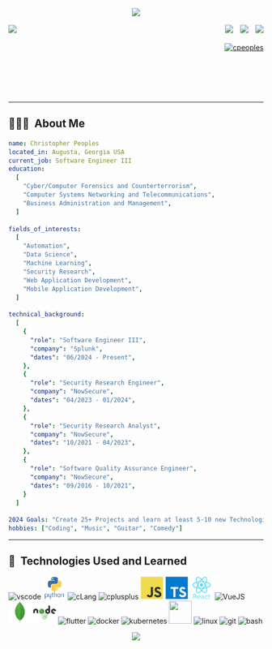 <p align="center">
   <a href="#">
   <img src="https://capsule-render.vercel.app/api?type=waving&color=gradient&text=Hello!%20👋&animation=fadeIn&height=100&section=header"/>
   </a>
</p>
<a href="#">
<img align="left" src="https://github-readme-stats.vercel.app/api/top-langs/?username=cpeoples&layout=compact&theme=transparent&hide_border=true">
</a>
<div align="right">
   <a href="https://linkedin.com/in/chrispeoples"><img height="50" src="https://raw.githubusercontent.com/gauravghongde/social-icons/9d939e1c5b7ea4a24ac39c3e4631970c0aa1b920/SVG/Color/LinkedIN.svg"/></a><img width="10"/>
   <a href="https://cpeoples.github.io"><img height="50" src="https://raw.githubusercontent.com/gauravghongde/social-icons/9d939e1c5b7ea4a24ac39c3e4631970c0aa1b920/SVG/Color/Github.svg"/></a><img width="10"/>
   <a href="https://gitlab.com/cpeoples"><img height="45" src="https://images.ctfassets.net/xz1dnu24egyd/3FbNmZRES38q2Sk2EcoT7a/a290dc207a67cf779fc7c2456b177e9f/press-kit-icon.svg"/></a>
   <br/>
   <br/>
   <a href="#">
   <img src="https://komarev.com/ghpvc/?username=cpeoples&label=Profile%20views&color=lightgrey&style=plastic" alt="cpeoples"/>
   </a>
</div>

<br/>
<br/>
<br/>
<br/>
<br/>

---

<h2> 👨🏻‍💻 &nbsp;About Me</h2>

```yaml
name: Christopher Peoples
located_in: Augusta, Georgia USA
current_job: Software Engineer III
education:
  [
    "Cyber/Computer Forensics and Counterterrorism",
    "Computer Systems Networking and Telecommunications",
    "Business Administration and Management",
  ]

fields_of_interests:
  [
    "Automation",
    "Data Science",
    "Machine Learning",
    "Security Research",
    "Web Application Development",
    "Mobile Application Development",
  ]
 
technical_background:
  [
    {
      "role": "Software Engineer III",
      "company": "Splunk",
      "dates": "06/2024 - Present",
    },
    {
      "role": "Security Research Engineer",
      "company": "NowSecure",
      "dates": "04/2023 - 01/2024",
    },
    {
      "role": "Security Research Analyst",
      "company": "NowSecure",
      "dates": "10/2021 - 04/2023",
    },
    {
      "role": "Software Quality Assurance Engineer",
      "company": "NowSecure",
      "dates": "09/2016 - 10/2021",
    }
  ]
  
2024 Goals: "Create 25+ Projects and learn at least 5-10 new Technologies"
hobbies: ["Coding", "Music", "Guitar", "Comedy"]
```
  
---  
  
<h2> 🚀 &nbsp;Technologies Used and Learned</h2>
<p align="left">
  <picture>
    <img src="https://cdn.jsdelivr.net/gh/devicons/devicon/icons/vscode/vscode-original.svg" alt="vscode" width="45" height="45"/>
  </picture>
  <picture>
    <img src="https://raw.githubusercontent.com/devicons/devicon/master/icons/python/python-original-wordmark.svg" alt="python" width="45" height="45"/>
  </picture>
  <picture>
    <img src="https://cdn.jsdelivr.net/gh/devicons/devicon/icons/c/c-original.svg" alt="cLang" width="45" height="45"/>
  </picture>
  <picture>
    <img src="https://cdn.jsdelivr.net/gh/devicons/devicon/icons/cplusplus/cplusplus-original.svg" alt="cplusplus" width="45" height="45"/>
  </picture>
  <picture>
    <img src="https://raw.githubusercontent.com/devicons/devicon/master/icons/javascript/javascript-original.svg" alt="javascript" width="45" height="45" />
  </picture>
  <picture>
    <img src="https://raw.githubusercontent.com/devicons/devicon/master/icons/typescript/typescript-original.svg" alt="typescript" width="45" height="45" />
  </picture>
  <picture>
    <img src="https://raw.githubusercontent.com/devicons/devicon/master/icons/react/react-original-wordmark.svg" alt="react" width="45" height="45" />
  </picture>
  <picture>
    <img src="https://cdn.jsdelivr.net/gh/devicons/devicon/icons/vuejs/vuejs-original-wordmark.svg" alt="VueJS" width="45" height="45"/>
  </picture>
  <picture>
    <img src="https://raw.githubusercontent.com/devicons/devicon/master/icons/mongodb/mongodb-original.svg" alt="mongodb" width="45" height="45" />
  </picture>
  <picture>
    <img src="https://raw.githubusercontent.com/devicons/devicon/master/icons/nodejs/nodejs-original-wordmark.svg" alt="nodejs" width="45" height="45" />
  </picture>
  <picture>
    <img src="https://cdn.jsdelivr.net/gh/devicons/devicon/icons/flutter/flutter-original.svg" alt="flutter" width="45" height="45"/>
  </picture>
  <picture>
    <img src="https://cdn.jsdelivr.net/gh/devicons/devicon/icons/docker/docker-original.svg" alt="docker" width="45" height="45"/>
  </picture>
  <picture>
    <img src="https://cdn.jsdelivr.net/gh/devicons/devicon/icons/kubernetes/kubernetes-plain.svg" alt="kubernetes" width="45" height="45"/>
  </picture>
  <picture>
    <img src="https://cdn.jsdelivr.net/gh/devicons/devicon/icons/amazonwebservices/amazonwebservices-plain-wordmark.svg" width="45" height="45"/>
  </picture>
  <picture>
    <img src="https://cdn.jsdelivr.net/gh/devicons/devicon/icons/linux/linux-original.svg" alt="linux" width="45" height="45"/>
  </picture>
  <picture>
    <img src="https://cdn.jsdelivr.net/gh/devicons/devicon/icons/git/git-original.svg" alt="git" width="45" height="45"/>
  </picture>
  <picture>
    <img src="https://cdn.jsdelivr.net/gh/devicons/devicon/icons/bash/bash-original.svg" alt="bash" width="45" height="45"/>
  </picture>
</p>

<p align="center">
   <a href="#">
   <img src="https://capsule-render.vercel.app/api?type=waving&color=gradient&height=100&section=footer"/>
   </a>
</p>
